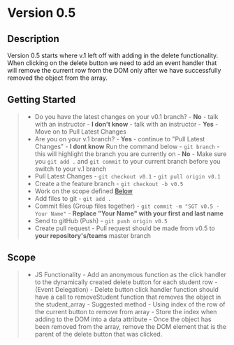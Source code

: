 # Version 0.5

## Description
Version 0.5 starts where v.1 left off with adding in the delete functionality. When clicking on the delete button we need to add an event handler that will remove the current row
from the DOM only after we have successfully removed the object from the array.

## Getting Started
> - Do you have the latest changes on your v0.1 branch?
    - **No** - talk with an instructor
    - **I don't know** - talk with an instructor
    - **Yes** - Move on to Pull Latest Changes
> - Are you on your v.1 branch?
    - **Yes** - continue to "Pull Latest Changes"
    - **I dont know** Run the command below
        - `git branch` - this will highlight the branch you are currently on
    - **No** - Make sure you `git add .` and `git commit` to your current branch before you switch to your v.1 branch
> - Pull Latest Changes
        - `git checkout v0.1`
        - `git pull origin v0.1`
> - Create a the feature branch
    - `git checkout -b v0.5`
> - Work on the scope defined <a href="https://github.com/Learning-Fuze/SGT/tree/v.5#scope">Below</a>
> - Add files to git
    - `git add .`
> - Commit files (Group files together)
    - `git commit -m "SGT v0.5 - Your Name"`
    - **Replace "Your Name" with your first and last name**
> - Send to gitHub (Push)
    - `git push origin v0.5`
> - Create pull request
    - Pull request should be made from v0.5 to **your repository's/teams** master branch  
    

## Scope
> - JS Functionality
    - Add an anonymous function as the click handler to the dynamically created delete button for each student row - (Event Delegation)
    - Delete button click handler function should have a call to removeStudent function that removes the object in the student_array
        - Suggested method
            - Using index of the row of the current button to remove from array
            - Store the index when adding to the DOM into a data attribute
    - Once the object has been removed from the array, remove the DOM element that is the parent of the delete button that was clicked.
